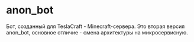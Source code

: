 # anon_bot
Бот, созданный для TeslaCraft - Minecraft-сервера. Это вторая версия anon_bot, основное отличие - смена архитектуры на микросервисную.
